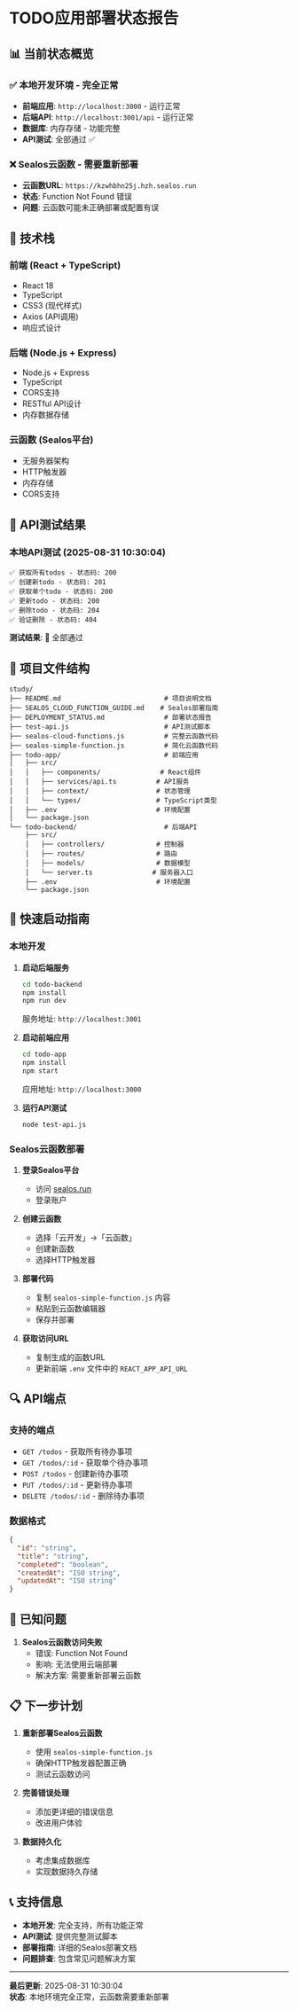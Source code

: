 # TODO应用部署状态报告

## 📊 当前状态概览

### ✅ 本地开发环境 - 完全正常
- **前端应用**: `http://localhost:3000` - 运行正常
- **后端API**: `http://localhost:3001/api` - 运行正常
- **数据库**: 内存存储 - 功能完整
- **API测试**: 全部通过 ✅

### ❌ Sealos云函数 - 需要重新部署
- **云函数URL**: `https://kzwhbhn25j.hzh.sealos.run`
- **状态**: Function Not Found 错误
- **问题**: 云函数可能未正确部署或配置有误

## 🔧 技术栈

### 前端 (React + TypeScript)
- React 18
- TypeScript
- CSS3 (现代样式)
- Axios (API调用)
- 响应式设计

### 后端 (Node.js + Express)
- Node.js + Express
- TypeScript
- CORS支持
- RESTful API设计
- 内存数据存储

### 云函数 (Sealos平台)
- 无服务器架构
- HTTP触发器
- 内存存储
- CORS支持

## 🧪 API测试结果

### 本地API测试 (2025-08-31 10:30:04)
```
✅ 获取所有todos - 状态码: 200
✅ 创建新todo - 状态码: 201
✅ 获取单个todo - 状态码: 200
✅ 更新todo - 状态码: 200
✅ 删除todo - 状态码: 204
✅ 验证删除 - 状态码: 404
```

**测试结果**: 🎉 全部通过

## 📁 项目文件结构

```
study/
├── README.md                          # 项目说明文档
├── SEALOS_CLOUD_FUNCTION_GUIDE.md    # Sealos部署指南
├── DEPLOYMENT_STATUS.md               # 部署状态报告
├── test-api.js                        # API测试脚本
├── sealos-cloud-functions.js          # 完整云函数代码
├── sealos-simple-function.js          # 简化云函数代码
├── todo-app/                          # 前端应用
│   ├── src/
│   │   ├── components/               # React组件
│   │   ├── services/api.ts          # API服务
│   │   ├── context/                 # 状态管理
│   │   └── types/                   # TypeScript类型
│   ├── .env                         # 环境配置
│   └── package.json
└── todo-backend/                      # 后端API
    ├── src/
    │   ├── controllers/             # 控制器
    │   ├── routes/                  # 路由
    │   ├── models/                  # 数据模型
    │   └── server.ts               # 服务器入口
    ├── .env                         # 环境配置
    └── package.json
```

## 🚀 快速启动指南

### 本地开发

1. **启动后端服务**
   ```bash
   cd todo-backend
   npm install
   npm run dev
   ```
   服务地址: `http://localhost:3001`

2. **启动前端应用**
   ```bash
   cd todo-app
   npm install
   npm start
   ```
   应用地址: `http://localhost:3000`

3. **运行API测试**
   ```bash
   node test-api.js
   ```

### Sealos云函数部署

1. **登录Sealos平台**
   - 访问 [sealos.run](https://sealos.run)
   - 登录账户

2. **创建云函数**
   - 选择「云开发」→「云函数」
   - 创建新函数
   - 选择HTTP触发器

3. **部署代码**
   - 复制 `sealos-simple-function.js` 内容
   - 粘贴到云函数编辑器
   - 保存并部署

4. **获取访问URL**
   - 复制生成的函数URL
   - 更新前端 `.env` 文件中的 `REACT_APP_API_URL`

## 🔍 API端点

### 支持的端点
- `GET /todos` - 获取所有待办事项
- `GET /todos/:id` - 获取单个待办事项
- `POST /todos` - 创建新待办事项
- `PUT /todos/:id` - 更新待办事项
- `DELETE /todos/:id` - 删除待办事项

### 数据格式
```json
{
  "id": "string",
  "title": "string",
  "completed": "boolean",
  "createdAt": "ISO string",
  "updatedAt": "ISO string"
}
```

## 🐛 已知问题

1. **Sealos云函数访问失败**
   - 错误: Function Not Found
   - 影响: 无法使用云端部署
   - 解决方案: 需要重新部署云函数

## 📋 下一步计划

1. **重新部署Sealos云函数**
   - 使用 `sealos-simple-function.js`
   - 确保HTTP触发器配置正确
   - 测试云函数访问

2. **完善错误处理**
   - 添加更详细的错误信息
   - 改进用户体验

3. **数据持久化**
   - 考虑集成数据库
   - 实现数据持久存储

## 📞 支持信息

- **本地开发**: 完全支持，所有功能正常
- **API测试**: 提供完整测试脚本
- **部署指南**: 详细的Sealos部署文档
- **问题排查**: 包含常见问题解决方案

---

**最后更新**: 2025-08-31 10:30:04  
**状态**: 本地环境完全正常，云函数需要重新部署